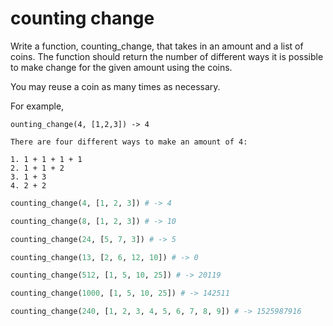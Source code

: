 # counting change

Write a function, counting_change, that takes in an amount and a list of coins. The function should return the number of different ways it is possible to make change for the given amount using the coins.

You may reuse a coin as many times as necessary.

For example,

```
ounting_change(4, [1,2,3]) -> 4

There are four different ways to make an amount of 4:

1. 1 + 1 + 1 + 1
2. 1 + 1 + 2
3. 1 + 3
4. 2 + 2

```

```python
counting_change(4, [1, 2, 3]) # -> 4
```

```python
counting_change(8, [1, 2, 3]) # -> 10
```

```python
counting_change(24, [5, 7, 3]) # -> 5
```

```python
counting_change(13, [2, 6, 12, 10]) # -> 0
```

```python
counting_change(512, [1, 5, 10, 25]) # -> 20119
```

```python
counting_change(1000, [1, 5, 10, 25]) # -> 142511
```

```python
counting_change(240, [1, 2, 3, 4, 5, 6, 7, 8, 9]) # -> 1525987916
```
